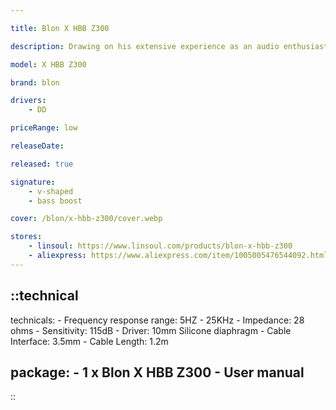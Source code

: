 ```yaml
---

title: Blon X HBB Z300

description: Drawing on his extensive experience as an audio enthusiast and content creator, HBB has contributed his expertise and creativity to this project. The outcome is an exceptionally distinctive product that mirrors his dedication to superior sound and design. The partnership between BLON and HBB serves as a genuine affirmation of our dedication to excellence in audio and design, and we feel privileged to collaborate with such a skilled and passionate partner.

model: X HBB Z300

brand: blon

drivers: 
    - DD

priceRange: low

releaseDate: 

released: true

signature:
    - v-shaped
    - bass boost

cover: /blon/x-hbb-z300/cover.webp

stores:
    - linsoul: https://www.linsoul.com/products/blon-x-hbb-z300
    - aliexpress: https://www.aliexpress.com/item/1005005476544092.html
---
```

::technical
---
technicals:
    - Frequency response range: 5HZ - 25KHz
    - Impedance: 28 ohms
    - Sensitivity: 115dB
    - Driver: 10mm Silicone diaphragm
    - Cable Interface: 3.5mm
    - Cable Length: 1.2m

package: 
    - 1 x Blon X HBB Z300
    - User manual
---
::